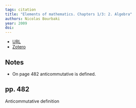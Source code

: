 ```yaml
---
tags: citation
title: "Elements of mathematics. Chapters 1/3: 2. Algebra"
authors: Nicolas Bourbaki
year: 2009
doi:
---
```


- [URL]()
- [Zotero](zotero://select/items/@bourbakiElementsMathematicsChapters2009)

## Notes
- On page 482 anticommutative is defined.

## pp. 482
Anticommutative definition

